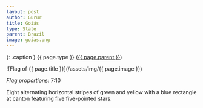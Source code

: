 ```yaml
---
layout: post
author: Gurur
title: Goiás
type: State
parent: Brazil
image: goias.png
---
```

{: .caption }
{{ page.type }} ([{{ page.parent }}](/2019/03/30/bosnia-and-herzegovina.html))

![Flag of {{ page.title }}](/assets/img/{{ page.image }})

*Flag proportions*: 7:10

Eight alternating horizontal stripes of green and yellow with a blue rectangle at canton featuring five five-pointed stars.